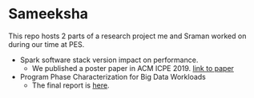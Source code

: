 # Sameeksha

This repo hosts 2 parts of a research project me and Sraman worked on during our time at PES.

* Spark software stack version impact on performance.
	* We published a poster paper in ACM ICPE 2019. [link to paper](https://dl.acm.org/doi/10.1145/3302541.3311963)
* Program Phase Characterization for Big Data Workloads
	* The final report is [here](https://drive.google.com/drive/u/1/my-drive).

